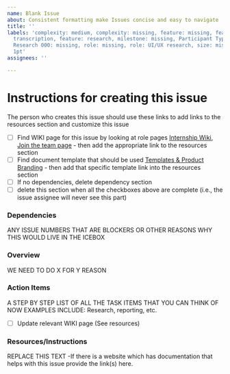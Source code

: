 ```yaml
---
name: Blank Issue
about: Consistent formatting make Issues concise and easy to navigate
title: ''
labels: 'complexity: medium, complexity: missing, feature: missing, feature: recording
  transcription, feature: research, milestone: missing, Participant Type: missing,
  Research 000: missing, role: missing, role: UI/UX research, size: missing, size:
  1pt'
assignees: ''

---
```


# Instructions for creating this issue
The person who creates this issue should use these links to add links to the resources section and customize this issue
- [ ] Find WIKI page for this issue by looking at role pages [Internship Wiki, Join the team page](https://github.com/hackforla/internship/wiki/Joining-the-Team) - then add the appropriate link to the resources section
- [ ] Find document template that should be used [Templates & Product Branding](https://github.com/hackforla/internship/wiki/Design-Process-Overview) - then add that specific template link into the resources section
- [ ] If no dependencies, delete dependency section
- [ ] delete this section when all the checkboxes above are complete (i.e., the issue assignee will never see this part)

### Dependencies
ANY ISSUE NUMBERS THAT ARE BLOCKERS OR OTHER REASONS WHY THIS WOULD LIVE IN THE ICEBOX

### Overview
WE NEED TO DO X FOR Y REASON

### Action Items
A STEP BY STEP LIST OF ALL THE TASK ITEMS THAT YOU CAN THINK OF NOW EXAMPLES INCLUDE: Research, reporting, etc.

- [ ] Update relevant WIKI page (See resources)

### Resources/Instructions
REPLACE THIS TEXT -If there is a website which has documentation that helps with this issue provide the link(s) here.
